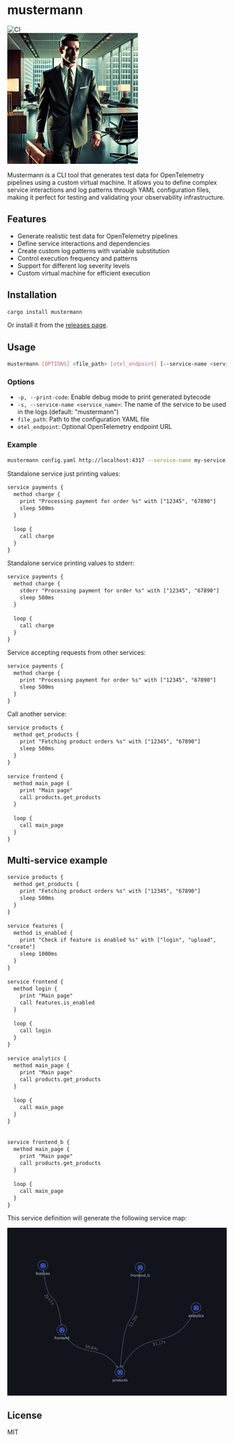 # mustermann

![CI](https://github.com/schultyy/mustermann/actions/workflows/ci.yml/badge.svg)
<br />
<img src="picture.jpeg" alt="Mustermann" width="300">

Mustermann is a CLI tool that generates test data for OpenTelemetry pipelines using a custom virtual machine. It allows you to define complex service interactions and log patterns through YAML configuration files, making it perfect for testing and validating your observability infrastructure.

## Features

- Generate realistic test data for OpenTelemetry pipelines
- Define service interactions and dependencies
- Create custom log patterns with variable substitution
- Control execution frequency and patterns
- Support for different log severity levels
- Custom virtual machine for efficient execution

## Installation

```bash
cargo install mustermann
```

Or install it from the [releases page](https://github.com/schultyy/mustermann/releases).

## Usage

```bash
mustermann [OPTIONS] <file_path> [otel_endpoint] [--service-name <service_name>]
```

### Options

- `-p, --print-code`: Enable debug mode to print generated bytecode
- `-s, --service-name <service_name>`: The name of the service to be used in the logs (default: "mustermann")
- `file_path`: Path to the configuration YAML file
- `otel_endpoint`: Optional OpenTelemetry endpoint URL

### Example

```bash
mustermann config.yaml http://localhost:4317 --service-name my-service
```

Standalone service just printing values:

```
service payments {
  method charge {
    print "Processing payment for order %s" with ["12345", "67890"]
    sleep 500ms
  }

  loop {
    call charge
  }
}
```

Standalone service printing values to stderr:

```
service payments {
  method charge {
    stderr "Processing payment for order %s" with ["12345", "67890"]
    sleep 500ms
  }

  loop {
    call charge
  }
}
```

Service accepting requests from other services:

```
service payments {
  method charge {
    print "Processing payment for order %s" with ["12345", "67890"]
    sleep 500ms
  }
}
```

Call another service:

```
service products {
  method get_products {
    print "Fetching product orders %s" with ["12345", "67890"]
    sleep 500ms
  }
}

service frontend {
  method main_page {
    print "Main page"
    call products.get_products
  }

  loop {
    call main_page
  }
}
```

## Multi-service example

```
service products {
  method get_products {
    print "Fetching product orders %s" with ["12345", "67890"]
    sleep 500ms
  }
}

service features {
  method is_enabled {
    print "Check if feature is enabled %s" with ["login", "upload", "create"]
    sleep 1000ms
  }
}

service frontend {
  method login {
    print "Main page"
    call features.is_enabled
  }

  loop {
    call login
  }
}

service analytics {
  method main_page {
    print "Main page"
    call products.get_products
  }

  loop {
    call main_page
  }
}


service frontend_b {
  method main_page {
    print "Main page"
    call products.get_products
  }

  loop {
    call main_page
  }
}
```

This service definition will generate the following service map:

![servicemap](servicemap.png)

## License

MIT
